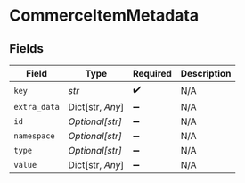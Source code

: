 # CommerceItemMetadata


## Fields

| Field              | Type               | Required           | Description        |
| ------------------ | ------------------ | ------------------ | ------------------ |
| `key`              | *str*              | :heavy_check_mark: | N/A                |
| `extra_data`       | Dict[str, *Any*]   | :heavy_minus_sign: | N/A                |
| `id`               | *Optional[str]*    | :heavy_minus_sign: | N/A                |
| `namespace`        | *Optional[str]*    | :heavy_minus_sign: | N/A                |
| `type`             | *Optional[str]*    | :heavy_minus_sign: | N/A                |
| `value`            | Dict[str, *Any*]   | :heavy_minus_sign: | N/A                |